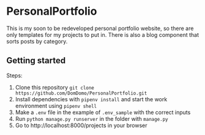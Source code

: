 # PersonalPortfolio

This is my soon to be redeveloped personal portfolio website, so there are only templates for my projects to put in. There is also a blog component that sorts posts by category.

## Getting started

Steps:

1. Clone this repository `git clone https://github.com/DomDomo/PersonalPortfolio.git`
2. Install dependencies with `pipenv install` and start the work environment using `pipenv shell`
3. Make a `.env` file in the example of `.env_sample` with the correct inputs
4. Run `python manage.py runserver` in the folder with `manage.py`
5. Go to http://localhost:8000/projects in your browser

